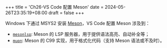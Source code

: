 +++
title = 'Ch26-VS Code 配置 Meson'
date = 2024-05-26T23:35:19+08:00
draft = false
+++

Windows 下通过 MSYS2 安装 [Meson][1]，VS Code 配置 Meson 涉及到：

* [`mesonlsp`][2]: Meson 的 LSP 服务器，用于提供语法高亮、自动补全等；
* [`muon`][3]: Meson 的 C99 实现，用于格式化代码（支持 Meson 语法或不及时）。

[1]: https://mesonbuild.com/
[2]: https://github.com/JCWasmx86/mesonlsp
[3]: https://github.com/annacrombie/muon

